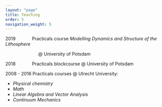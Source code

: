```yaml
---
layout: "page"
title: Teaching
order: 5
navigation_weight: 5
---
```


2019 &nbsp;  &nbsp;  &nbsp;  &nbsp;  &nbsp;  &nbsp; Practicals course <a hyperref="https://www.gfz-potsdam.de/sektion/geodynamische-modellierung/ueberblick/arbeitsgruppen/crystals-kontinentale-riftdynamik-ueber-die-skalen-hinweg/course-university-of-potsdam-201819/" target="target">*Modelling Dynamics and Structure of the Lithosphere*</a> 

&nbsp; &nbsp; &nbsp; &nbsp; &nbsp; &nbsp; &nbsp; &nbsp; &nbsp; &nbsp; &nbsp; &nbsp; &nbsp; @ University of Potsdam

2018 &nbsp; &nbsp;  &nbsp;  &nbsp;  &nbsp;  &nbsp; Practicals blockcourse @ University of Potsdam

2008 - 2016 Practicals courses @ Utrecht University:
 * *Physical chemistry*
 * *Math*
 * *Linear Algebra and Vector Analysis* 
 * *Continuum Mechanics* 
